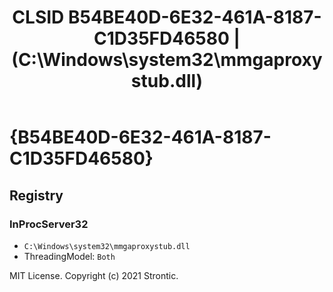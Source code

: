 ﻿---
title: "CLSID B54BE40D-6E32-461A-8187-C1D35FD46580 | (C:\\Windows\\system32\\mmgaproxystub.dll)"
excerpt: What is COM-Object CLSID B54BE40D-6E32-461A-8187-C1D35FD46580?
---

# {B54BE40D-6E32-461A-8187-C1D35FD46580}


## Registry


### InProcServer32

* `C:\Windows\system32\mmgaproxystub.dll`
* ThreadingModel: `Both`

MIT License. Copyright (c) 2021 Strontic.


